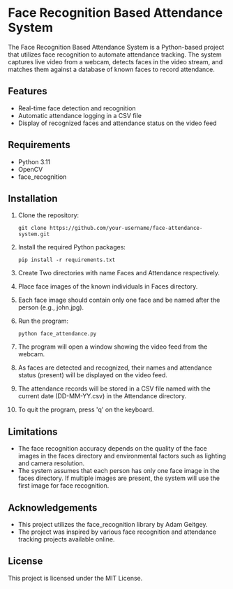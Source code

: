 # Face Recognition Based Attendance System

The Face Recognition Based Attendance System is a Python-based project that utilizes face recognition to automate attendance tracking. The system captures live video from a webcam, detects faces in the video stream, and matches them against a database of known faces to record attendance.

## Features

- Real-time face detection and recognition
- Automatic attendance logging in a CSV file
- Display of recognized faces and attendance status on the video feed

## Requirements

- Python 3.11
- OpenCV
- face_recognition

## Installation

1. Clone the repository:

   ```shell
   git clone https://github.com/your-username/face-attendance-system.git

   ```

2. Install the required Python packages:

   ```shell
   pip install -r requirements.txt

   ```

3. Create Two directories with name Faces and Attendance respectively.

4. Place face images of the known individuals in Faces directory.

5. Each face image should contain only one face and be named after the person (e.g., john.jpg).

6. Run the program:

   ```shell
   python face_attendance.py

   ```

7. The program will open a window showing the video feed from the webcam.

8. As faces are detected and recognized, their names and attendance status (present) will be displayed on the video feed.

9. The attendance records will be stored in a CSV file named with the current date (DD-MM-YY.csv) in the Attendance directory.

10. To quit the program, press 'q' on the keyboard.

## Limitations

- The face recognition accuracy depends on the quality of the face images in the faces directory and environmental factors such as lighting and camera resolution.
- The system assumes that each person has only one face image in the faces directory. If multiple images are present, the system will use the first image for face recognition.

## Acknowledgements

- This project utilizes the face_recognition library by Adam Geitgey.
- The project was inspired by various face recognition and attendance tracking projects available online.

## License

This project is licensed under the MIT License.
